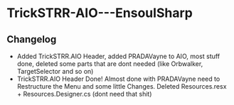 # TrickSTRR-AIO---EnsoulSharp



## Changelog
- Added TrickSTRR.AIO Header, added PRADAVayne to AIO, most stuff done, deleted some parts that are dont needed (like Orbwalker, TargetSelector and so on)
- TrickSTRR.AIO Header Done! Almost done with PRADAVayne need to Restructure the Menu and some little Changes. Deleted Resources.resx + Resources.Designer.cs (dont need that shit)
